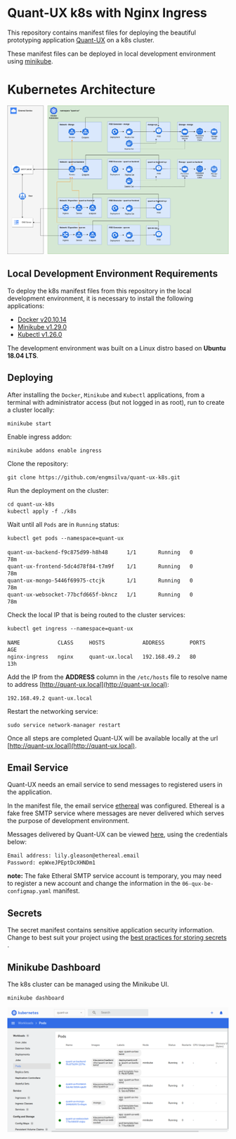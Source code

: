 # Quant-UX k8s with Nginx Ingress
This repository contains manifest files for deploying the beautiful prototyping application [Quant-UX](https://github.com/KlausSchaefers/quant-ux) on a k8s cluster.

These manifest files can be deployed in local development environment using [minikube](https://minikube.sigs.k8s.io/).

# Kubernetes Architecture

![alt text](./static/architecture_ks8.png)

## Local Development Environment Requirements

To deploy the k8s manifest files from this repository in the local development environment, it is necessary to install the following applications:

- [Docker v20.10.14](https://docs.docker.com/engine/install/ubuntu/)
- [Minikube v1.29.0](https://minikube.sigs.k8s.io/docs/start/#:~:text=1-,Installation,-Click%20on%20the)
- [Kubectl v1.26.0](https://kubernetes.io/docs/tasks/tools/install-kubectl-linux/)

The development environment was built on a Linux distro based on **Ubuntu 18.04 LTS**.

## Deploying

After installing the `Docker`, `Minikube` and `Kubectl` applications, from a terminal with administrator access (but not logged in as root), run to create a cluster locally:

```
minikube start
```

Enable ingress addon:

```
minikube addons enable ingress
```

Clone the repository:

```
git clone https://github.com/engmsilva/quant-ux-k8s.git
```

Run the deployment on the cluster:

```
cd quant-ux-k8s
kubectl apply -f ./k8s
```

Wait until all `Pods` are in `Running` status:

```
kubectl get pods --namespace=quant-ux

quant-ux-backend-f9c875d99-h8h48      1/1       Running   0          78m
quant-ux-frontend-5dc4d78f84-t7m9f    1/1       Running   0          78m
quant-ux-mongo-5446f69975-ctcjk       1/1       Running   0          78m
quant-ux-websocket-77bcfd665f-bkncz   1/1       Running   0          78m
```

Check the local IP that is being routed to the cluster services:

```
kubectl get ingress --namespace=quant-ux

NAME            CLASS     HOSTS            ADDRESS        PORTS     AGE
nginx-ingress   nginx     quant-ux.local   192.168.49.2   80        13h
```

Add the IP from the **ADDRESS** column in the `/etc/hosts` file to resolve name to address [http://quant-ux.local](http://quant-ux.local):

```
192.168.49.2 quant-ux.local
```

Restart the networking service:

```
sudo service network-manager restart
```

Once all steps are completed Quant-UX will be available locally at the url [http://quant-ux.local](http://quant-ux.local).

## Email Service

Quant-UX needs an email service to send messages to registered users in the application.

In the manifest file, the email service [ethereal](https://ethereal.email) was configured. Ethereal is a fake free SMTP service where messages are never delivered which serves the purpose of development environment.

Messages delivered by Quant-UX can be viewed [here](https://ethereal.email/login), using the credentials below:

```
Email address: lily.gleason@ethereal.email
Password: epWxeJPEptDcXHNDm1
```

**note:** The fake Etheral SMTP service account is temporary, you may need to register a new account and change the information in the `06-qux-be-configmap.yaml` manifest.

## Secrets

The secret manifest contains sensitive application security information. Change to best suit your project using the [best practices for storing secrets ](https://kubernetes.io/docs/concepts/configuration/secret/ ).


## Minikube Dashboard

The k8s cluster can be managed using the Minikube UI.

```
minikube dashboard
```

![alt text](./static/minikube-dashboard.png)
